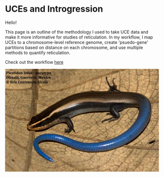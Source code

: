 # **UCEs and Introgression**

Hello!

This page is an outline of the methodology I used to take UCE data and make it more informative for studies of reticulation. In my workflow, I map UCEs to a chromosome-level reference genome, create 'psuedo-gene' partitions based on distance on each chromosome, and use multiple methods to quantify reticulation. 

Check out the workflow [here](https://github.com/jomhoff/UCEs-and-Introgression/blob/main/brevirostris-UCE.md)


![Plestiodon lotus](Plestiodon_lotus.jpeg)
